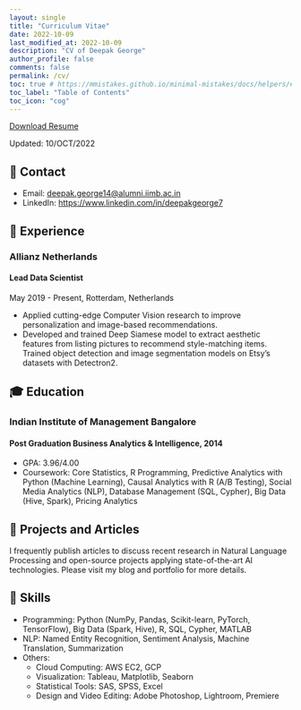 ```yaml
---
layout: single
title: "Curriculum Vitae"
date: 2022-10-09
last_modified_at: 2022-10-09
description: "CV of Deepak George"
author_profile: false
comments: false
permalink: /cv/
toc: true # https://mmistakes.github.io/minimal-mistakes/docs/helpers/#enabled-via-yaml-front-matter
toc_label: "Table of Contents"
toc_icon: "cog"
---
```


[Download Resume](url)

Updated: 10/OCT/2022

## 📧 Contact
* Email: deepak.george14@alumni.iimb.ac.in 
* LinkedIn: https://www.linkedin.com/in/deepakgeorge7

## 💼 Experience
### Allianz Netherlands
#### Lead Data Scientist

May 2019 - Present, Rotterdam, Netherlands

* Applied cutting-edge Computer Vision research to improve personalization and image-based recommendations.
* Developed and trained Deep Siamese model to extract aesthetic features from listing pictures to recommend style-matching items.
Trained object detection and image segmentation models on Etsy’s datasets with Detectron2.

## 🎓 Education
### Indian Institute of Management Bangalore
#### Post Graduation Business Analytics & Intelligence, 2014
* GPA: 3.96/4.00
* Coursework: Core Statistics, R Programming, Predictive Analytics with Python (Machine Learning), Causal Analytics with R (A/B Testing), Social Media Analytics (NLP), Database Management (SQL, Cypher), Big Data (Hive, Spark), Pricing Analytics

## 📝 Projects and Articles
I frequently publish articles to discuss recent research in Natural Language Processing and open-source projects applying state-of-the-art AI technologies. Please visit my blog and portfolio for more details.

## 🤖 Skills
* Programming: Python (NumPy, Pandas, Scikit-learn, PyTorch, TensorFlow), Big Data (Spark, Hive), R, SQL, Cypher, MATLAB
* NLP: Named Entity Recognition, Sentiment Analysis, Machine Translation, Summarization
* Others:
    * Cloud Computing: AWS EC2, GCP
    * Visualization: Tableau, Matplotlib, Seaborn
    * Statistical Tools: SAS, SPSS, Excel
    * Design and Video Editing: Adobe Photoshop, Lightroom, Premiere